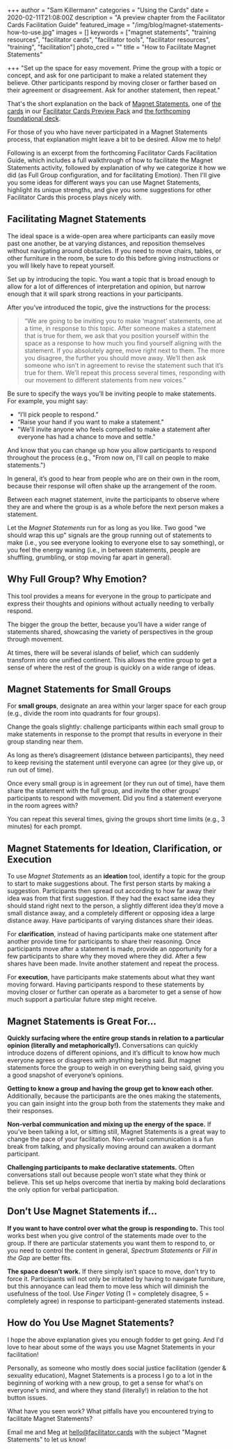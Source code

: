 +++
author = "Sam Killermann"
categories = "Using the Cards"
date = 2020-02-11T21:08:00Z
description = "A preview chapter from the Facilitator Cards Facilitation Guide"
featured_image = "/img/blog/magnet-statements-how-to-use.jpg"
images = []
keywords = ["magnet statements", "training resources", "facilitator cards", "facilitator tools", "facilitator resources", "training", "facilitation"]
photo_cred = ""
title = "How to Facilitate Magnet Statements"

+++
"Set up the space for easy movement. Prime the group with a topic or concept, and ask for one participant to make a related statement they believe. Other participants respond by moving closer or farther based on their agreement or disagreement. Ask for another statement, then repeat."

That's the short explanation on the back of [Magnet Statements](https://www.facilitator.cards/cards/magnet-statements/), one of [the cards](https://www.facilitator.cards/cards/) in our [Facilitator Cards Preview Pack](https://www.facilitator.cards/preview-pack "Facilitator Cards Preview Pack") and [the forthcoming foundational deck](https://www.kickstarter.com/projects/facilitatorcards/facilitator-cards "Facilitator cards on Kickstarter").

For those of you who have never participated in a Magnet Statements process, that explanation might leave a bit to be desired. Allow me to help!

Following is an excerpt from the forthcoming Facilitator Cards Facilitation Guide, which includes a full walkthrough of how to facilitate the Magnet Statements activity, followed by explanation of why we categorize it how we did (as Full Group configuration, and for facilitating Emotion). Then I'll give you some ideas for different ways you can use Magnet Statements, highlight its unique strengths, and give you some suggestions for other Facilitator Cards this process plays nicely with.

## Facilitating Magnet Statements

The ideal space is a wide-open area where participants can easily move past one another, be at varying distances, and reposition themselves without navigating around obstacles. If you need to move chairs, tables, or other furniture in the room, be sure to do this before giving instructions or you will likely have to repeat yourself.

Set up by introducing the topic. You want a topic that is broad enough to allow for a lot of differences of interpretation and opinion, but narrow enough that it will spark strong reactions in your participants.

After you’ve introduced the topic, give the instructions for the process:

> “We are going to be inviting you to make ‘magnet’ statements, one at a time, in response to this topic. After someone makes a statement that is true for them, we ask that you position yourself within the space as a response to how much you find yourself aligning with the statement. If you absolutely agree, move right next to them. The more you disagree, the further you should move away. We’ll then ask someone who isn’t in agreement to revise the statement such that it’s true for them. We’ll repeat this process several times, responding with our movement to different statements from new voices.”

Be sure to specify the ways you’ll be inviting people to make statements. For example, you might say:

* “I’ll pick people to respond.”
* “Raise your hand if you want to make a statement."
* "We'll invite anyone who feels compelled to make a statement after everyone has had a chance to move and settle."

And know that you can change up how you allow participants to respond throughout the process (e.g., "From now on, I'll call on people to make statements.")

In general, it’s good to hear from people who are on their own in the room, because their response will often shake up the arrangement of the room.

Between each magnet statement, invite the participants to observe where they are and where the group is as a whole before the next person makes a statement.

Let the _Magnet Statements_ run for as long as you like. Two good "we should wrap this up" signals are the group running out of statements to make (i.e., you see everyone looking to everyone else to say something), or you feel the energy waning (i.e., in between statements, people are shuffling, grumbling, or stop moving far apart in general).

## Why Full Group? Why Emotion?

This tool provides a means for everyone in the group to participate and express their thoughts and opinions without actually needing to verbally respond.

The bigger the group the better, because you’ll have a wider range of statements shared, showcasing the variety of perspectives in the group through movement.

At times, there will be several islands of belief, which can suddenly transform into one unified continent. This allows the entire group to get a sense of where the rest of the group is quickly on a wide range of ideas.

## Magnet Statements for Small Groups

For **small groups**, designate an area within your larger space for each group (e.g., divide the room into quadrants for four groups).

Change the goals slightly: challenge participants within each small group to make statements in response to the prompt that results in everyone in their group standing near them.

As long as there’s disagreement (distance between participants), they need to keep revising the statement until everyone can agree (or they give up, or run out of time).

Once every small group is in agreement (or they run out of time), have them share the statement with the full group, and invite the other groups’ participants to respond with movement. Did you find a statement everyone in the room agrees with?

You can repeat this several times, giving the groups short time limits (e.g., 3 minutes) for each prompt.

## Magnet Statements for Ideation, Clarification, or Execution

To use _Magnet Statements_ as an **ideation** tool, identify a topic for the group to start to make suggestions about. The first person starts by making a suggestion. Participants then spread out according to how far away their idea was from that first suggestion. If they had the exact same idea they should stand right next to the person, a slightly different idea they’d move a small distance away, and a completely different or opposing idea a large distance away. Have participants of varying distances share their ideas.

For **clarification**, instead of having participants make one statement after another provide time for participants to share their reasoning. Once participants move after a statement is made, provide an opportunity for a few participants to share why they moved where they did. After a few shares have been made. Invite another statement and repeat the process.

For **execution**, have participants make statements about what they want moving forward. Having participants respond to these statements by moving closer or further can operate as a barometer to get a sense of how much support a particular future step might receive.

## Magnet Statements is Great For…

**Quickly surfacing where the entire group stands in relation to a particular opinion (literally and metaphorically!).** Conversations can quickly introduce dozens of different opinions, and it’s difficult to know how much everyone agrees or disagrees with anything being said. But magnet statements force the group to weigh in on everything being said, giving you a good snapshot of everyone’s opinions.

**Getting to know a group and having the group get to know each other.** Additionally, because the participants are the ones making the statements, you can gain insight into the group both from the statements they make and their responses.

**Non-verbal communication and mixing up the energy of the space.** If you’ve been talking a lot, or sitting still, Magnet Statements is a great way to change the pace of your facilitation. Non-verbal communication is a fun break from talking, and physically moving around can awaken a dormant participant.

**Challenging participants to make declarative statements.** Often conversations stall out because people won’t state what they think or believe. This set up helps overcome that inertia by making bold declarations the only option for verbal participation.

## Don’t Use Magnet Statements if…

**If you want to have control over what the group is responding to.** This tool works best when you give control of the statements made over to the group. If there are particular statements you want them to respond to, or you need to control the content in general, _Spectrum Statements_ or _Fill in the Gap_ are better fits.

**The space doesn’t work.** If there simply isn’t space to move, don’t try to force it. Participants will not only be irritated by having to navigate furniture, but this annoyance can lead them to move less which will diminish the usefulness of the tool. Use _Finger Voting_ (1 = completely disagree, 5 = completely agree) in response to participant-generated statements instead.

## How do You Use Magnet Statements?

I hope the above explanation gives you enough fodder to get going. And I'd love to hear about some of the ways you use Magnet Statements in your facilitation!

Personally, as someone who mostly does social justice facilitation (gender & sexuality education), Magnet Statements is a process I go to a lot in the beginning of working with a new group, to get a sense for what's on everyone's mind, and where they stand (literally!) in relation to the hot button issues.

What have you seen work? What pitfalls have you encountered trying to facilitate Magnet Statements?

Email me and Meg at [hello@facilitator.cards](mailto:hello@facilitator.cards?subject=Magnet%20Statements) with the subject "Magnet Statements" to let us know!